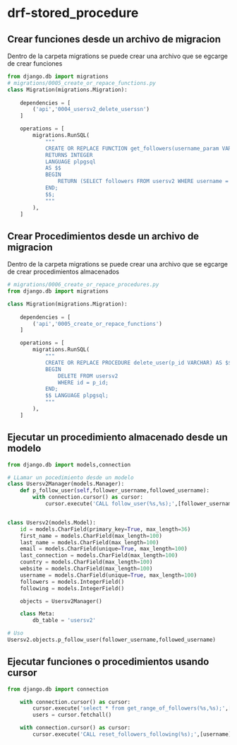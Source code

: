 # drf-stored_procedure


## Crear funciones desde un archivo de migracion

Dentro de la carpeta  migrations se puede crear una archivo que se egcarge de crear funciones

```python
from django.db import migrations
# migrations/0005_create_or_repace_functions.py
class Migration(migrations.Migration):
    
    dependencies = [
        ('api','0004_usersv2_delete_userssn')
    ]

    operations = [
        migrations.RunSQL(
            """
            CREATE OR REPLACE FUNCTION get_followers(username_param VARCHAR)
            RETURNS INTEGER
            LANGUAGE plpgsql
            AS $$
            BEGIN
                RETURN (SELECT followers FROM usersv2 WHERE username = username_param);
            END;
            $$;
            """
        ),
    ]
```


## Crear Procedimientos desde un archivo de migracion

Dentro de la carpeta  migrations se puede crear una archivo que se egcarge de crear procedimientos almacenados

```python
# migrations/0006_create_or_repace_procedures.py
from django.db import migrations

class Migration(migrations.Migration):
    
    dependencies = [
        ('api','0005_create_or_repace_functions')
    ]

    operations = [
        migrations.RunSQL(
            """
            CREATE OR REPLACE PROCEDURE delete_user(p_id VARCHAR) AS $$
            BEGIN
                DELETE FROM usersv2
                WHERE id = p_id;
            END;
            $$ LANGUAGE plpgsql;
            """
        ),
    ]

```

## Ejecutar un procedimiento almacenado desde un modelo

```python
from django.db import models,connection

# LLamar un pocedimiento desde un modelo
class Usersv2Manager(models.Manager):
    def p_follow_user(self,follower_username,followed_username):
        with connection.cursor() as cursor:
            cursor.execute('CALL follow_user(%s,%s);',[follower_username,followed_username])


class Usersv2(models.Model):
    id = models.CharField(primary_key=True, max_length=36)
    first_name = models.CharField(max_length=100)
    last_name = models.CharField(max_length=100)
    email = models.CharField(unique=True, max_length=100)
    last_connection = models.CharField(max_length=100)
    country = models.CharField(max_length=100)
    website = models.CharField(max_length=100)
    username = models.CharField(unique=True, max_length=100)
    followers = models.IntegerField()
    following = models.IntegerField()

    objects = Usersv2Manager()

    class Meta:
        db_table = 'usersv2'

# Uso
Usersv2.objects.p_follow_user(follower_username,followed_username)
```

## Ejecutar funciones o procedimientos usando cursor

```python
from django.db import connection

    with connection.cursor() as cursor:
        cursor.execute('select * from get_range_of_followers(%s,%s);',[min_value, max_value]) 
        users = cursor.fetchall()

    with connection.cursor() as cursor:
        cursor.execute('CALL reset_followers_following(%s);',[username]) 
```